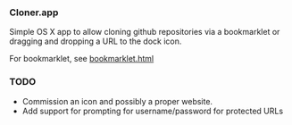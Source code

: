 ### Cloner.app

Simple OS X app to allow cloning github repositories via a bookmarklet or dragging and dropping a URL to the dock icon.

For bookmarklet, see [bookmarklet.html](https://github.com/bricooke/Cloner/blob/master/bookmarklet.html)

### TODO
* Commission an icon and possibly a proper website.
* Add support for prompting for username/password for protected URLs